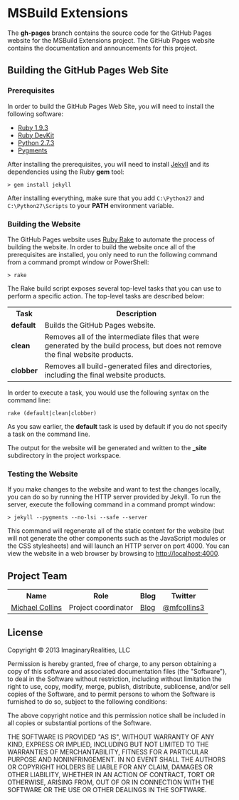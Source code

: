 MSBuild Extensions
==================
The **gh-pages** branch contains the source code for the GitHub Pages website for the MSBuild Extensions project. The GitHub Pages website contains the documentation and announcements for this project.

Building the GitHub Pages Web Site
----------------------------------

### Prerequisites

In order to build the GitHub Pages Web Site, you will need to install the following software:

* [Ruby 1.9.3](http://www.ruby-lang.org)
* [Ruby DevKit](http://www.rubyinstaller.org)
* [Python 2.7.3](http://www.python.org)
* [Pygments](http://pygments.org)

After installing the prerequisites, you will need to install [Jekyll](https://github.com/mojombo/jekyll) and its dependencies using the Ruby **gem** tool:

    > gem install jekyll

After installing everything, make sure that you add `C:\Python27` and `C:\Python27\Scripts` to your **PATH** environment variable.

### Building the Website

The GitHub Pages website uses [Ruby Rake](http://rake.rubyforge.org) to automate the process of building the website. In order to build the website once all of the prerequisites are installed, you only need to run the following command from a command prompt window or PowerShell:

	> rake

The Rake build script exposes several top-level tasks that you can use to perform a specific action. The top-level tasks are described below:

<table width="100%">
	<tr>
		<th>Task</th>
		<th>Description</th>
	</tr>
	<tr>
		<td><strong>default</strong></td>
		<td>
			Builds the GitHub Pages website.
		</td>
	</tr>
	<tr>
		<td><strong>clean</strong></td>
		<td>
			Removes all of the intermediate files that were generated by the build process, but does not remove the final website products.
		</td>
	</tr>
	<tr>
		<td><strong>clobber</strong></td>
		<td>
			Removes all build-generated files and directories, including the final website products.
		</td>
	</tr>
</table>

In order to execute a task, you would use the following syntax on the command line:

	rake (default|clean|clobber)

As you saw earlier, the **default** task is used by default if you do not specify a task on the command line.

The output for the website will be generated and written to the **_site** subdirectory in the project workspace.

### Testing the Website

If you make changes to the website and want to test the changes locally, you can do so by running the HTTP server provided by Jekyll. To run the server, execute the following command in a command prompt window:

	> jekyll --pygments --no-lsi --safe --server

This command will regenerate all of the static content for the website (but will not generate the other components such as the JavaScript modules or the CSS stylesheets) and will launch an HTTP server on port 4000. You can view the website in a web browser by browsing to [http://localhost:4000](http://localhost:4000).

Project Team
------------
<table width="100%">
	<tr>
		<th>Name</th>
		<th>Role</th>
		<th>Blog</th>
		<th>Twitter</th>
	</tr>
	<tr>
		<td><a href="mailto:michael@imaginaryrealities.com">Michael Collins</a></td>
		<td>Project coordinator</td>
		<td><a href="http://www.michaelfcollins3.me">Blog</a></td>
		<td><a href="https://twitter.com/mfcollins3">@mfcollins3</a></td>
	</tr>
</table>

License
-------
Copyright &copy; 2013 ImaginaryRealities, LLC

Permission is hereby granted, free of charge, to any person obtaining a copy of this software and associated documentation files (the "Software"), to deal in the Software without restriction, including without limitation the right to use, copy, modify, merge, publish, distribute, sublicense, and/or sell copies of the Software, and to permit persons to whom the Software is furnished to do so, subject to the following conditions:

The above copyright notice and this permission notice shall be included in all copies or substantial portions of the Software.

THE SOFTWARE IS PROVIDED "AS IS", WITHOUT WARRANTY OF ANY KIND, EXPRESS OR IMPLIED, INCLUDING BUT NOT LIMITED TO THE WARRANTIES OF MERCHANTABILITY, FITNESS FOR A PARTICULAR PURPOSE AND NONINFRINGEMENT. IN NO EVENT SHALL THE AUTHORS OR COPYRIGHT HOLDERS BE LIABLE FOR ANY CLAIM, DAMAGES OR OTHER LIABILITY, WHETHER IN AN ACTION OF CONTRACT, TORT OR OTHERWISE, ARISING FROM, OUT OF OR IN CONNECTION WITH THE SOFTWARE OR THE USE OR OTHER DEALINGS IN THE SOFTWARE.